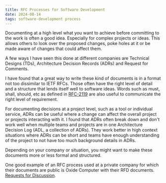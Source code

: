```yaml
---
title: RFC Processes for Software Development
date: 2024-08-14
tags: software-development process
---
```


Documenting at a high level what you want to achieve before committing to the work is often a good idea. Especially for complex projects or ideas. This allows others to look over the proposed changes, poke holes at it or be made aware of changes that could affect them.

A few ways I have seen this done at different companies are Technical Designs (TDs), Architecture Decision Records (ADRs) and Request for Comments.

I have found that a great way to write these kind of documents is in a format not too dissimilar to IETF RFCs. Those often have the right level of detail and a structure that lends itself well to software ideas. Words such as must, shall, should, etc as defined in [RFC-2119](https://datatracker.ietf.org/doc/html/rfc2119) are also useful to communicate the right level of requirement.

For documenting decisions at a project level, such as a tool or individual service, ADRs can be useful where a change can affect the overall project or projects interacting with it. I found that ADRs often break down and don't work well when multiple teams and projects are in one Architecture Decision Log (ADL, a collection of ADRs). They work better in high context situations where ADRs can be short and teams have enough understanding of the project to not have too much background details in ADRs.

Depending on your company or situation, you might want to make these documents more or less formal and structured.

One good example of an RFC process used at a private company for which their documents are public is Oxide Computer with their RFD documents. [Requests for Discussion](https://rfd.shared.oxide.computer/).
